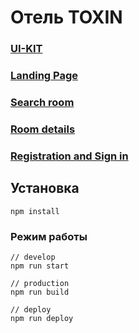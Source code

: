 # Отель TOXIN

### [UI-KIT](https://bibigyl.github.io/FSD_task_2/ui-kit)

### [Landing Page](https://bibigyl.github.io/FSD_task_2/landing-page)

### [Search room](https://bibigyl.github.io/FSD_task_2/search-room)

### [Room details](https://bibigyl.github.io/FSD_task_2/room-details)

### [Registration and Sign in](https://bibigyl.github.io/FSD_task_2/registration)



## Установка
```
npm install
```
### Режим работы
```
// develop
npm run start

// production
npm run build

// deploy
npm run deploy
```